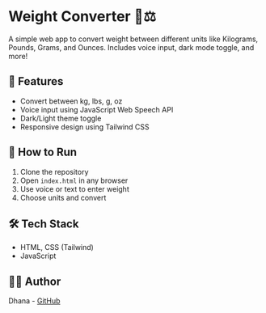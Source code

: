 # Weight Converter 💪⚖️

A simple web app to convert weight between different units like Kilograms, Pounds, Grams, and Ounces. Includes voice input, dark mode toggle, and more!

## 🌟 Features
- Convert between kg, lbs, g, oz
- Voice input using JavaScript Web Speech API
- Dark/Light theme toggle
- Responsive design using Tailwind CSS

## 🚀 How to Run
1. Clone the repository
2. Open `index.html` in any browser
3. Use voice or text to enter weight
4. Choose units and convert

## 🛠️ Tech Stack
- HTML, CSS (Tailwind)
- JavaScript

## 👩‍💻 Author
Dhana - [GitHub](https://github.com/Dhana1329)
